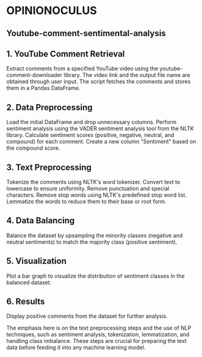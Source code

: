 # OPINIONOCULUS
## Youtube-comment-sentimental-analysis
## 1. YouTube Comment Retrieval
Extract comments from a specified YouTube video using the youtube-comment-downloader library.
The video link and the output file name are obtained through user input.
The script fetches the comments and stores them in a Pandas DataFrame.

## 2. Data Preprocessing
Load the initial DataFrame and drop unnecessary columns.
Perform sentiment analysis using the VADER sentiment analysis tool from the NLTK library.
Calculate sentiment scores (positive, negative, neutral, and compound) for each comment.
Create a new column "Sentiment" based on the compound score.

## 3. Text Preprocessing
Tokenize the comments using NLTK's word tokenizer.
Convert text to lowercase to ensure uniformity.
Remove punctuation and special characters.
Remove stop words using NLTK's predefined stop word list.
Lemmatize the words to reduce them to their base or root form.

## 4. Data Balancing
Balance the dataset by upsampling the minority classes (negative and neutral sentiments) to match the majority class (positive sentiment).

## 5. Visualization
Plot a bar graph to visualize the distribution of sentiment classes in the balanced dataset.

## 6. Results
Display positive comments from the dataset for further analysis.

The emphasis here is on the text preprocessing steps and the use of NLP techniques, such as sentiment analysis, tokenization, lemmatization, and handling class imbalance. These steps are crucial for preparing the text data before feeding it into any machine learning model.

